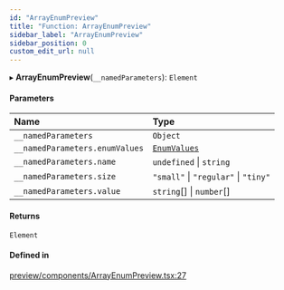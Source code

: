 ```yaml
---
id: "ArrayEnumPreview"
title: "Function: ArrayEnumPreview"
sidebar_label: "ArrayEnumPreview"
sidebar_position: 0
custom_edit_url: null
---
```


▸ **ArrayEnumPreview**(`__namedParameters`): `Element`

#### Parameters

| Name | Type |
| :------ | :------ |
| `__namedParameters` | `Object` |
| `__namedParameters.enumValues` | [`EnumValues`](../types/EnumValues) |
| `__namedParameters.name` | `undefined` \| `string` |
| `__namedParameters.size` | ``"small"`` \| ``"regular"`` \| ``"tiny"`` |
| `__namedParameters.value` | `string`[] \| `number`[] |

#### Returns

`Element`

#### Defined in

[preview/components/ArrayEnumPreview.tsx:27](https://github.com/Camberi/firecms/blob/2d60fba/src/preview/components/ArrayEnumPreview.tsx#L27)
